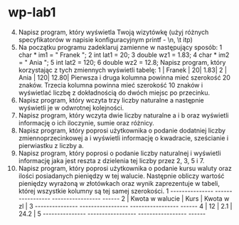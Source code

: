 # wp-lab1

4. Napisz program, który wyświetla Twoją wizytówkę (użyj różnych specyfikatorów w
napisie konfiguracyjnym printf - \n, \t itp)
5. Na początku programu zadeklaruj zamienne w następujący sposób:
1 char * im1 = " Franek ";
2 int lat1 = 20;
3 double wz1 = 1.83;
4 char * im2 = " Ania ";
5 int lat2 = 120;
6 double wz2 = 12.8;
Napisz program, który korzystając z tych zmiennych wyświetli tabelę:
1 | Franek | 20| 1.83|
2 | Ania | 120| 12.80|
Pierwsza i druga kolumna powinna mieć szerokość 20 znaków. Trzecia kolumna powinna
mieć szerokość 10 znaków i wyświetlać liczbę z dokładnością do dwóch miejsc po przecinku.
6. Napisz program, który wczyta trzy liczby naturalne a następnie wyświetli je w odwrotnej
kolejności.
7. Napisz program, który wczyta dwie liczby naturalne a i b oraz wyświetli informację o
ich iloczynie, sumie oraz różnicy.
8. Napisz program, który poprosi użytkownika o podanie dodatniej liczby zmiennoprzecinkowej
a i wyświetli informację o kwadracie, sześcianie i pierwiastku z liczby a.
9. Napisz program, który poprosi o podanie liczby naturalnej i wyświetli informację jaka
jest reszta z dzielenia tej liczby przez 2, 3, 5 i 7.
10. Napisz program, który poprosi użytkownika o podanie kursu waluty oraz ilości posiadanych pieniędzy w tej walucie. Następnie obliczy wartość pieniędzy wyrażoną w
złotówkach oraz wynik zaprezentuje w tabeli, której wszystkie kolumny są tej samej
szerokości.
1 --------------- ----------------- ----------------- ------
2 | Kwota w walucie | Kurs | Kwota w zl |
3 --------------- ----------------- ----------------- ------
4 | 12 | 2.1 | 24.2 |
5 --------------- ----------------- ----------------- ------
